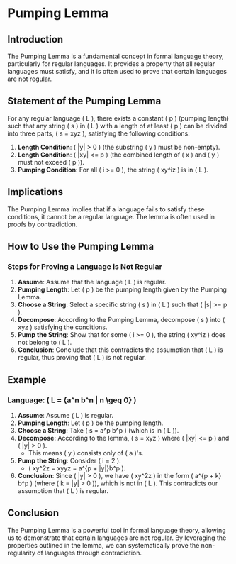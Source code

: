 # Pumping Lemma

## Introduction

The Pumping Lemma is a fundamental concept in formal language theory, particularly for regular languages. It provides a property that all regular languages must satisfy, and it is often used to prove that certain languages are not regular.

## Statement of the Pumping Lemma

For any regular language \( L \), there exists a constant \( p \) (pumping length) such that any string \( s \) in \( L \) with a length of at least \( p \) can be divided into three parts, \( s = xyz \), satisfying the following conditions:

1. **Length Condition**: \( |y| > 0 \) (the substring \( y \) must be non-empty).
2. **Length Condition**: \( |xy| <= p \) (the combined length of \( x \) and \( y \) must not exceed \( p \)).
3. **Pumping Condition**: For all \( i >= 0 \), the string \( xy^iz \) is in \( L \).

## Implications

The Pumping Lemma implies that if a language fails to satisfy these conditions, it cannot be a regular language. The lemma is often used in proofs by contradiction.

## How to Use the Pumping Lemma

### Steps for Proving a Language is Not Regular

1. **Assume**: Assume that the language \( L \) is regular.
2. **Pumping Length**: Let \( p \) be the pumping length given by the Pumping Lemma.
3. **Choose a String**: Select a specific string \( s \) in \( L \) such that \( |s| >= p \).
4. **Decompose**: According to the Pumping Lemma, decompose \( s \) into \( xyz \) satisfying the conditions.
5. **Pump the String**: Show that for some \( i >= 0 \), the string \( xy^iz \) does not belong to \( L \).
6. **Conclusion**: Conclude that this contradicts the assumption that \( L \) is regular, thus proving that \( L \) is not regular.

## Example

### Language: \( L = \{a^n b^n | n \geq 0\} \)

1. **Assume**: Assume \( L \) is regular.
2. **Pumping Length**: Let \( p \) be the pumping length.
3. **Choose a String**: Take \( s = a^p b^p \) (which is in \( L \)).
4. **Decompose**: According to the lemma, \( s = xyz \) where \( |xy| <= p \) and \( |y| > 0 \).
   - This means \( y \) consists only of \( a \)'s.
5. **Pump the String**: Consider \( i = 2 \):
   - \( xy^2z = xyyz = a^{p + |y|}b^p \).
6. **Conclusion**: Since \( |y| > 0 \), we have \( xy^2z \) in the form \( a^{p + k} b^p \) (where \( k = |y| > 0 \)), which is not in \( L \). This contradicts our assumption that \( L \) is regular.

## Conclusion

The Pumping Lemma is a powerful tool in formal language theory, allowing us to demonstrate that certain languages are not regular. By leveraging the properties outlined in the lemma, we can systematically prove the non-regularity of languages through contradiction.
